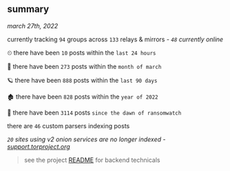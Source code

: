 
## summary
_march 27th, 2022_

currently tracking `94` groups across `133` relays & mirrors - _`48` currently online_

⏲ there have been `10` posts within the `last 24 hours`

🦈 there have been `273` posts within the `month of march`

🪐 there have been `888` posts within the `last 90 days`

🏚 there have been `828` posts within the `year of 2022`

🦕 there have been `3114` posts `since the dawn of ransomwatch`

there are `46` custom parsers indexing posts

_`20` sites using v2 onion services are no longer indexed - [support.torproject.org](https://support.torproject.org/onionservices/v2-deprecation/)_

> see the project [README](https://github.com/thetanz/ransomwatch#ransomwatch--) for backend technicals
